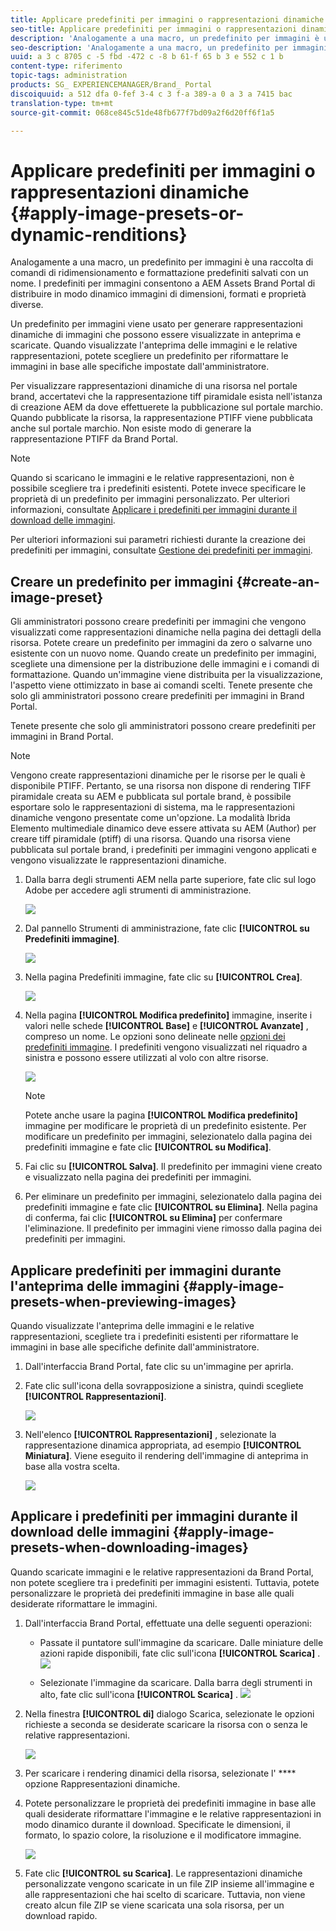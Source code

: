 ```yaml
---
title: Applicare predefiniti per immagini o rappresentazioni dinamiche
seo-title: Applicare predefiniti per immagini o rappresentazioni dinamiche
description: 'Analogamente a una macro, un predefinito per immagini è una raccolta di comandi di ridimensionamento e formattazione predefiniti salvati con un nome. I predefiniti per immagini consentono a AEM Assets Brand Portal di distribuire in modo dinamico immagini di dimensioni, formati e proprietà diverse. '
seo-description: 'Analogamente a una macro, un predefinito per immagini è una raccolta di comandi di ridimensionamento e formattazione predefiniti salvati con un nome. I predefiniti per immagini consentono a AEM Assets Brand Portal di distribuire in modo dinamico immagini di dimensioni, formati e proprietà diverse. '
uuid: a 3 c 8705 c -5 fbd -472 c -8 b 61-f 65 b 3 e 552 c 1 b
content-type: riferimento
topic-tags: administration
products: SG_ EXPERIENCEMANAGER/Brand_ Portal
discoiquuid: a 512 dfa 0-fef 3-4 c 3 f-a 389-a 0 a 3 a 7415 bac
translation-type: tm+mt
source-git-commit: 068ce845c51de48fb677f7bd09a2f6d20ff6f1a5

---
```



# Applicare predefiniti per immagini o rappresentazioni dinamiche {#apply-image-presets-or-dynamic-renditions}

Analogamente a una macro, un predefinito per immagini è una raccolta di comandi di ridimensionamento e formattazione predefiniti salvati con un nome. I predefiniti per immagini consentono a AEM Assets Brand Portal di distribuire in modo dinamico immagini di dimensioni, formati e proprietà diverse.

Un predefinito per immagini viene usato per generare rappresentazioni dinamiche di immagini che possono essere visualizzate in anteprima e scaricate. Quando visualizzate l'anteprima delle immagini e le relative rappresentazioni, potete scegliere un predefinito per riformattare le immagini in base alle specifiche impostate dall'amministratore.

Per visualizzare rappresentazioni dinamiche di una risorsa nel portale brand, accertatevi che la rappresentazione tiff piramidale esista nell'istanza di creazione AEM da dove effettuerete la pubblicazione sul portale marchio. Quando pubblicate la risorsa, la rappresentazione PTIFF viene pubblicata anche sul portale marchio. Non esiste modo di generare la rappresentazione PTIFF da Brand Portal.

>[!NOTE]
>
>Quando si scaricano le immagini e le relative rappresentazioni, non è possibile scegliere tra i predefiniti esistenti. Potete invece specificare le proprietà di un predefinito per immagini personalizzato. Per ulteriori informazioni, consultate [Applicare i predefiniti per immagini durante il download delle immagini](../using/brand-portal-image-presets.md#main-pars-text-1403412644).

Per ulteriori informazioni sui parametri richiesti durante la creazione dei predefiniti per immagini, consultate [Gestione dei predefiniti per immagini](https://docs.adobe.com/docs/en/AEM/6-0/administer/integration/dynamic-media/image-presets.html).

## Creare un predefinito per immagini {#create-an-image-preset}

Gli amministratori possono creare predefiniti per immagini che vengono visualizzati come rappresentazioni dinamiche nella pagina dei dettagli della risorsa. Potete creare un predefinito per immagini da zero o salvarne uno esistente con un nuovo nome. Quando create un predefinito per immagini, scegliete una dimensione per la distribuzione delle immagini e i comandi di formattazione. Quando un'immagine viene distribuita per la visualizzazione, l'aspetto viene ottimizzato in base ai comandi scelti.
Tenete presente che solo gli amministratori possono creare predefiniti per immagini in Brand Portal.

Tenete presente che solo gli amministratori possono creare predefiniti per immagini in Brand Portal.

>[!NOTE]
>
>Vengono create rappresentazioni dinamiche per le risorse per le quali è disponibile PTIFF. Pertanto, se una risorsa non dispone di rendering TIFF piramidale creata su AEM e pubblicata sul portale brand, è possibile esportare solo le rappresentazioni di sistema, ma le rappresentazioni dinamiche vengono presentate come un'opzione.
La modalità Ibrida Elemento multimediale dinamico deve essere attivata su AEM (Author) per creare tiff piramidale (ptiff) di una risorsa. Quando una risorsa viene pubblicata sul portale brand, i predefiniti per immagini vengono applicati e vengono visualizzate le rappresentazioni dinamiche.

1. Dalla barra degli strumenti AEM nella parte superiore, fate clic sul logo Adobe per accedere agli strumenti di amministrazione.

   ![](assets/AEMlogo.png)

2. Dal pannello Strumenti di amministrazione, fate clic **[!UICONTROL su Predefiniti immagine]**.

   ![](assets/admin-tools-panel-4.png)

3. Nella pagina Predefiniti immagine, fate clic su **[!UICONTROL Crea]**.

   ![](assets/image_preset_homepage.png)

4. Nella pagina **[!UICONTROL Modifica predefinito]** immagine, inserite i valori nelle schede **[!UICONTROL Base]** e **[!UICONTROL Avanzate]** , compreso un nome. Le opzioni sono delineate nelle [opzioni dei predefiniti immagine](https://docs.adobe.com/docs/en/AEM/6-0/administer/integration/dynamic-media/image-presets.html#Image%20preset%20options). I predefiniti vengono visualizzati nel riquadro a sinistra e possono essere utilizzati al volo con altre risorse.

   ![](assets/image_preset_create.png)

   >[!NOTE]
   >
   >Potete anche usare la pagina **[!UICONTROL Modifica predefinito]** immagine per modificare le proprietà di un predefinito esistente. Per modificare un predefinito per immagini, selezionatelo dalla pagina dei predefiniti immagine e fate clic **[!UICONTROL su Modifica]**.

5. Fai clic su **[!UICONTROL Salva]**. Il predefinito per immagini viene creato e visualizzato nella pagina dei predefiniti per immagini.
6. Per eliminare un predefinito per immagini, selezionatelo dalla pagina dei predefiniti immagine e fate clic **[!UICONTROL su Elimina]**. Nella pagina di conferma, fai clic **[!UICONTROL su Elimina]** per confermare l'eliminazione. Il predefinito per immagini viene rimosso dalla pagina dei predefiniti per immagini.

## Applicare predefiniti per immagini durante l'anteprima delle immagini {#apply-image-presets-when-previewing-images}

Quando visualizzate l'anteprima delle immagini e le relative rappresentazioni, scegliete tra i predefiniti esistenti per riformattare le immagini in base alle specifiche definite dall'amministratore.

1. Dall'interfaccia Brand Portal, fate clic su un'immagine per aprirla.
2. Fate clic sull'icona della sovrapposizione a sinistra, quindi scegliete **[!UICONTROL Rappresentazioni]**.

   ![](assets/image-preset-previewrenditions.png)

3. Nell'elenco **[!UICONTROL Rappresentazioni]** , selezionate la rappresentazione dinamica appropriata, ad esempio **[!UICONTROL Miniatura]**. Viene eseguito il rendering dell'immagine di anteprima in base alla vostra scelta.

   ![](assets/image-preset-previewrenditionthumbnail.png)

## Applicare i predefiniti per immagini durante il download delle immagini {#apply-image-presets-when-downloading-images}

Quando scaricate immagini e le relative rappresentazioni da Brand Portal, non potete scegliere tra i predefiniti per immagini esistenti. Tuttavia, potete personalizzare le proprietà dei predefiniti immagine in base alle quali desiderate riformattare le immagini.

1. Dall'interfaccia Brand Portal, effettuate una delle seguenti operazioni:

   * Passate il puntatore sull'immagine da scaricare. Dalle miniature delle azioni rapide disponibili, fate clic sull'icona **[!UICONTROL Scarica]** .
   ![](assets/downloadsingleasset.png)

   * Selezionate l'immagine da scaricare. Dalla barra degli strumenti in alto, fate clic sull'icona **[!UICONTROL Scarica]** .
   ![](assets/downloadassets.png)

2. Nella finestra **[!UICONTROL di]** dialogo Scarica, selezionate le opzioni richieste a seconda se desiderate scaricare la risorsa con o senza le relative rappresentazioni.

   ![](assets/donload-assets-dialog.png)

3. Per scaricare i rendering dinamici della risorsa, selezionate l' **** opzione Rappresentazioni dinamiche.
4. Potete personalizzare le proprietà dei predefiniti immagine in base alle quali desiderate riformattare l'immagine e le relative rappresentazioni in modo dinamico durante il download. Specificate le dimensioni, il formato, lo spazio colore, la risoluzione e il modificatore immagine.

   ![](assets/dynamicrenditions.png)

5. Fate clic **[!UICONTROL su Scarica]**. Le rappresentazioni dinamiche personalizzate vengono scaricate in un file ZIP insieme all'immagine e alle rappresentazioni che hai scelto di scaricare. Tuttavia, non viene creato alcun file ZIP se viene scaricata una sola risorsa, per un download rapido.
